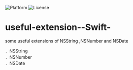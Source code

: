 ![Platform](https://img.shields.io/badge/platform-iOS-green.svg)
![License](https://img.shields.io/badge/License-MIT%20License-orange.svg)

useful-extension--Swift-
========================

some useful extensions of NSString ,NSNumber and NSDate


．NSString <br>
．NSNumber <br>
．NSDate <br>
